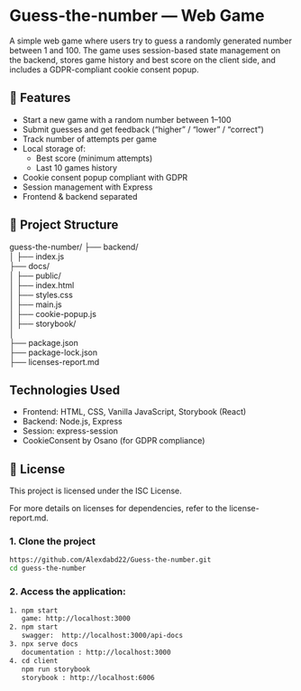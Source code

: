 # Guess-the-number — Web Game
A simple web game where users try to guess a randomly generated number between 1 and 100. The game uses session-based state management on the backend, stores game history and best score on the client side, and includes a GDPR-compliant cookie consent popup.

## 🚀 Features

- Start a new game with a random number between 1–100
- Submit guesses and get feedback (“higher” / “lower” / “correct”)
- Track number of attempts per game
- Local storage of:
  - Best score (minimum attempts)
  - Last 10 games history
- Cookie consent popup compliant with GDPR
- Session management with Express
- Frontend & backend separated

## 📁 Project Structure
guess-the-number/
├── backend/               
│   ├── index.js           
├── docs/           
│
├── public/            
│   ├── index.html         
│   ├── styles.css       
│   ├── main.js            
│   ├── cookie-popup.js   
│
├── storybook/        
│     
├── package.json           
├── package-lock.json                 
├── licenses-report.md               

##  Technologies Used
- Frontend: HTML, CSS, Vanilla JavaScript, Storybook (React)
- Backend: Node.js, Express
- Session: express-session
- CookieConsent by Osano (for GDPR compliance)
## 📜 License

This project is licensed under the ISC License.

For more details on licenses for dependencies, refer to the license-report.md.

 ### 1. Clone the project
```bash
https://github.com/Alexdabd22/Guess-the-number.git
cd guess-the-number
```
### 2. Access the application:
```bash
1. npm start
   game: http://localhost:3000
2. npm start
   swagger:  http://localhost:3000/api-docs
3. npx serve docs
   documentation : http://localhost:3000
4. cd client
   npm run storybook
   storybook : http://localhost:6006
```

